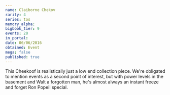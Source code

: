 ```yaml
---
name: Claiborne Chekov
rarity: 4
series: tos
memory_alpha:
bigbook_tier: 9
events: 20
in_portal:
date: 06/06/2016
obtained: Event
mega: false
published: true
---
```


This Cheekoof is realistically just a low end collection piece. We're obligated to mention events as a second point of interest, but with power levels in the basement and Walt a forgotten man, he's almost always an instant freeze and forget Ron Popeil special.
